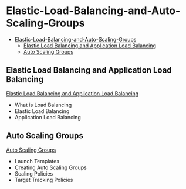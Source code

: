 # Elastic-Load-Balancing-and-Auto-Scaling-Groups

- [Elastic-Load-Balancing-and-Auto-Scaling-Groups](#elastic-load-balancing-and-auto-scaling-groups)
  - [Elastic Load Balancing and Application Load Balancing](#elastic-load-balancing-and-application-load-balancing)
  - [Auto Scaling Groups](#auto-scaling-groups)


## Elastic Load Balancing and Application Load Balancing
[Elastic Load Balancing and Application Load Balancing](Elastic-and-Application-Load-Balancing-ELB-&-ALB/README.md)
  
  - What is Load Balancing
  - Elastic Load Balancing
  - Application Load Balancing

## Auto Scaling Groups
[Auto Scaling Groups](<Auto Scaling Groups/README.md>)
  
  - Launch Templates 
  - Creating Auto Scaling Groups
  - Scaling Policies
  - Target Tracking Policies
